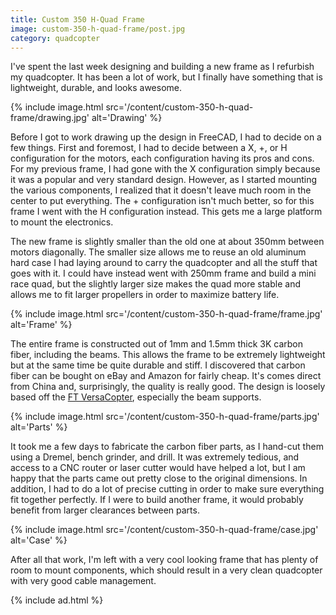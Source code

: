 ```yaml
---
title: Custom 350 H-Quad Frame
image: custom-350-h-quad-frame/post.jpg
category: quadcopter
---
```


I've spent the last week designing and building a new frame as I refurbish my quadcopter. It has been a lot of work, but I finally have something that is lightweight, durable, and looks awesome.

{% include image.html src='/content/custom-350-h-quad-frame/drawing.jpg' alt='Drawing' %}

Before I got to work drawing up the design in FreeCAD, I had to decide on a few things. First and foremost, I had to decide between a X, +, or H configuration for the motors, each configuration having its pros and cons. For my previous frame, I had gone with the X configuration simply because it was a popular and very standard design. However, as I started mounting the various components, I realized that it doesn't leave much room in the center to put everything. The + configuration isn't much better, so for this frame I went with the H configuration instead. This gets me a large platform to mount the electronics.

The new frame is slightly smaller than the old one at about 350mm between motors diagonally. The smaller size allows me to reuse an old aluminum hard case I had laying around to carry the quadcopter and all the stuff that goes with it. I could have instead went with 250mm frame and build a mini race quad, but the slightly larger size makes the quad more stable and allows me to fit larger propellers in order to maximize battery life.

{% include image.html src='/content/custom-350-h-quad-frame/frame.jpg' alt='Frame' %}

The entire frame is constructed out of 1mm and 1.5mm thick 3K carbon fiber, including the beams. This allows the frame to be extremely lightweight but at the same time be quite durable and stiff. I discovered that carbon fiber can be bought on eBay and Amazon for fairly cheap. It's comes direct from China and, surprisingly, the quality is really good. The design is loosely based off the [FT VersaCopter](http://www.flitetest.com/articles/versacopter), especially the beam supports.

{% include image.html src='/content/custom-350-h-quad-frame/parts.jpg' alt='Parts' %}

It took me a few days to fabricate the carbon fiber parts, as I hand-cut them using a Dremel, bench grinder, and drill. It was extremely tedious, and access to a CNC router or laser cutter would have helped a lot, but I am happy that the parts came out pretty close to the original dimensions. In addition, I had to do a lot of precise cutting in order to make sure everything fit together perfectly. If I were to build another frame, it would probably benefit from larger clearances between parts.

{% include image.html src='/content/custom-350-h-quad-frame/case.jpg' alt='Case' %}

After all that work, I'm left with a very cool looking frame that has plenty of room to mount components, which should result in a very clean quadcopter with very good cable management.

{% include ad.html %}